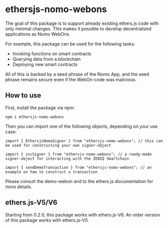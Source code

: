 # ethersjs-nomo-webons

The goal of this package is to support already existing ethers.js code with only minimal changes.
This makes it possible to develop decentralized applications as Nomo WebOns.

For example, this package can be used for the following tasks:

- Invoking functions on smart contracts
- Querying data from a blockchain
- Deploying new smart contracts

All of this is backed by a seed phrase of the Nomo App, and the seed phrase remains secure even if the WebOn-code was malicious.

## How to use

First, install the package via npm:

`npm i ethersjs-nomo-webons`

Then you can import one of the following objects, depending on your use case:

```
import { EthersjsNomoSigner } from "ethersjs-nomo-webons"; // this can be used for constructing your own signer-object

import { zscSigner } from "ethersjs-nomo-webons"; // a ready-made signer-object for interacting with the ZENIQ Smartchain

import { sendDemoTransaction } from "ethersjs-nomo-webons"; // an example on how to construct a transaction
```

Please consult the demo-webon and to the ethers.js documentation for more details.

## ethers.js-V5/V6

Starting from 0.2.0, this package works with ethers.js-V6.
An older version of this package works with ethers.js-V5.
